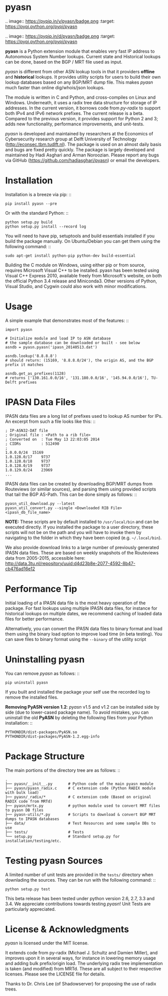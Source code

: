 pyasn
=====

.. image:: https://pypip.in/v/pyasn/badge.png
   :target: https://pypi.python.org/pypi/pyasn

.. image:: https://pypip.in/d/pyasn/badge.png
   :target: https://pypi.python.org/pypi/pyasn


**pyasn** is a Python extension module that enables very fast IP address to Autonomous System Number lookups. 
Current state and Historical lookups can be done, based on the BGP / MRT file used as input.

*pyasn* is different from other ASN lookup tools in that it providers **offline** and **historical** lookups. 
It provides utility scripts for users to build their own lookup databases based on any BGP/MRT dump file. 
This makes *pyasn* much faster than online dig/whois/json lookups.

The module is written in C and Python, and cross-compiles on Linux and Windows. Underneath, it uses a radix tree 
data structure for storage of IP addresses. In the current version, it borrows code from *py-radix* to support 
both IPv4 and IPv6 network prefixes. The current release is a beta. Compared to the previous version, it provides 
support for Python 2 and 3; adds new functionality, performance improvements, and unit-tests. 

*pyasn* is developed and maintained by researchers at the Economics of Cybersecurity research group at Delft 
University of Technology (http://econsec.tbm.tudlft.nl). The package is used on an almost daily basis and bugs 
are fixed pretty quickly.  The package is largely developed and maintained by Hadi Asghari and Arman Noroozian. 
Please report any bugs via GitHub (https://github.com/hadiasghari/pyasn) or email the developers.


Installation
============
Installation is a breeze via pip: ::

    pip install pyasn --pre

Or with the standard Python: ::

    python setup.py build
    python setup.py install --record log

You will need to have pip, setuptools and build essentials installed if you build the package manually. On 
Ubuntu/Debian you can get them using the following command: ::

    sudo apt-get install python-pip python-dev build-essential

Building the C module on Windows, using either pip or from source, requires Microsoft Visual C++ to be installed. 
pyasn has been tested using Visual C++ Express 2010, available freely from Microsoft's website, on both the 
official Python 3.4 release and Miniconda3. Other versions of Python, Visual Studio, and Cygwin could also work 
with minor modifications.


Usage
=====
A simple example that demonstrates most of the features: ::

    import pyasn

    # Initialize module and load IP to ASN database
    # the sample database can be downloaded or built - see below
    asndb = pyasn.pyasn('ipasn_20140513.dat')

    asndb.lookup('8.8.8.8')
    # should return: (15169, '8.8.8.0/24'), the origin AS, and the BGP prefix it matches
    
    asndb.get_as_prefixes(1128)
    # returns ['130.161.0.0/16', '131.180.0.0/16', '145.94.0.0/16'], TU-Delft prefixes


IPASN Data Files
================
IPASN data files are a long list of prefixes used to lookup AS number for IPs. An excerpt from such a file looks 
like this: ::

    ; IP-ASN32-DAT file
    ; Original file : <Path to a rib file>
    ; Converted on  : Tue May 13 22:03:05 2014
    ; CIDRs         : 512490
    ;
    1.0.0.0/24	15169
    1.0.128.0/17	9737
    1.0.128.0/18	9737
    1.0.128.0/19	9737
    1.0.129.0/24	23969
    ...

IPASN data files can be created by downloading BGP/MRT dumps from Routeviews (or similar sources), 
and parsing them using provided scripts that tail the BGP AS-Path. This can be done simply as follows: ::

    pyasn_util_download.py --latest
    pyasn_util_convert.py --single <Downloaded RIB File> <ipasn_db_file_name>


**NOTE:** These scripts are by default installed to ``/usr/local/bin`` and can be executed directly. If you installed 
the package to a user directory, these scripts will not be on the path and you will have to invoke them by navigating
to the folder in which they have been copied (e.g. ``~/.local/bin``).

We also provide download links to a large number of previously generated IPASN data files. These are based on
weekly  snapshots of the Routeviews data from 2005-2015, accessible here: 
http://data.3tu.nl/repository/uuid:d4d23b8e-2077-4592-8b47-cb476ad16e12


Performance Tip
===============
Initial loading of a IPASN data file is the most heavy operation of the package. For fast lookups using multiple 
IPASN data files, for instance for historical lookups on multiple dates, we recommend caching of loaded data files 
for better performance.

Alternatively, you can convert the IPASN data files to binary format and load them using the binary load option to 
improve load time (in beta testing). You can save files to binary format using the ``--binary`` of the utility script


Uninstalling pyasn
==================
You can remove *pyasn* as follows: ::

    pip uninstall pyasn

If you built and installed the package your self use the recorded log to remove the installed files.

**Removing PyASN version 1.2**: *pyasn* v1.5 and v1.2 can be installed side by side (due to lower-cased package 
name). To avoid mistakes, you can uninstall the old **PyASN** by deleting the following files from your Python 
installation: ::

    PYTHONDIR/dist-packages/PyASN.so
    PYTHONDIR/dist-packages/PyASN-1.2.egg-info


Package Structure
=================
The main portions of the directory tree are as follows: ::

    .
    ├── pyasn/__init__.py       # Python code of the main pyasn module
    ├── pyasn/pyasn_radix.c     # C extension code (Python RADIX module with bulk load)
    ├── pyasn/_radix/*          # C extension code (Based on original RADIX code from MRTd)
    ├── pyasn/mrtx.py           # python module used to convert MRT files to pyasn DB files
    ├── pyasn-utils/*.py        # Scripts to download & convert BGP MRT dumps to IPASN databases
    ├── data/                   # Test Resources and some sample DBs to use
    ├── tests/                  # Tests
    └── setup.py                # Standard setup.py for installation/testing/etc.



Testing pyasn Sources
=====================
A limited number of unit tests are provided in the ``tests/`` directory when downlading the sources. They can be 
run with the following command: ::

    python setup.py test

This beta release has been tested under python version 2.6, 2.7, 3.3 and 3.4. We appreciate contributions towards 
testing *pyasn*! Unit Tests are particularly appreciated.


License & Acknowledgments
=========================
*pyasn* is licensed under the MIT license.

It extends code from py-radix (Michael J. Schultz and Damien Miller),  and improves upon it in several ways, for 
instance in lowering memory usage and adding bulk prefix/origin load. The underlying radix tree implementation is 
taken (and modified) from MRTd. These are all subject to their respective licenses.  Please see the LICENSE file 
for details.

Thanks to Dr. Chris Lee (of Shadowserver) for proposing the use of radix trees.

